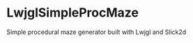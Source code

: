 LwjglSimpleProcMaze
===================

Simple procedural maze generator built with Lwjgl and Slick2d
